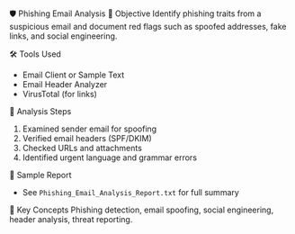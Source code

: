 🛡️ Phishing Email Analysis
📌 Objective
Identify phishing traits from a suspicious email and document red flags such as spoofed addresses, fake links, and social engineering.

🛠 Tools Used
- Email Client or Sample Text
- Email Header Analyzer
- VirusTotal (for links)

🔎 Analysis Steps
1. Examined sender email for spoofing
2. Verified email headers (SPF/DKIM)
3. Checked URLs and attachments
4. Identified urgent language and grammar errors

🧾 Sample Report
- See `Phishing_Email_Analysis_Report.txt` for full summary

📘 Key Concepts
Phishing detection, email spoofing, social engineering, header analysis, threat reporting.
